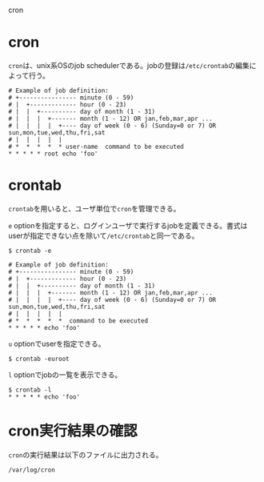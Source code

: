cron

# cron
`cron`は、unix系OSのjob schedulerである。jobの登録は`/etc/crontab`の編集によって行う。

    # Example of job definition:
    # +---------------- minute (0 - 59)
    # |  +------------- hour (0 - 23)
    # |  |  +---------- day of month (1 - 31)
    # |  |  |  +------- month (1 - 12) OR jan,feb,mar,apr ...
    # |  |  |  |  +---- day of week (0 - 6) (Sunday=0 or 7) OR sun,mon,tue,wed,thu,fri,sat
    # |  |  |  |  |
    # *  *  *  *  * user-name  command to be executed
    * * * * * root echo 'foo'

# crontab
`crontab`を用いると、ユーザ単位で`cron`を管理できる。

`e` optionを指定すると、ログインユーザで実行するjobを定義できる。書式はuserが指定できない点を除いて`/etc/crontab`と同一である。

    $ crontab -e

    # Example of job definition:
    # +---------------- minute (0 - 59)
    # |  +------------- hour (0 - 23)
    # |  |  +---------- day of month (1 - 31)
    # |  |  |  +------- month (1 - 12) OR jan,feb,mar,apr ...
    # |  |  |  |  +---- day of week (0 - 6) (Sunday=0 or 7) OR sun,mon,tue,wed,thu,fri,sat
    # |  |  |  |  |
    # *  *  *  *  *  command to be executed
    * * * * * echo 'foo'

`u` optionでuserを指定できる。

    $ crontab -euroot

`l` optionでjobの一覧を表示できる。

    $ crontab -l
    * * * * * echo 'foo'

# cron実行結果の確認
`cron`の実行結果は以下のファイルに出力される。

    /var/log/cron
